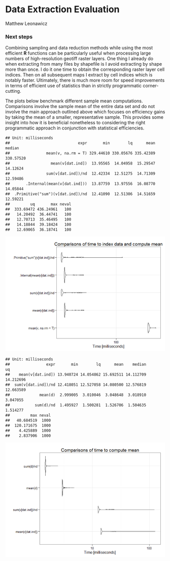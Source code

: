 # Data Extraction Evaluation
Matthew Leonawicz  







### Next steps

Combining sampling and data reduction methods while using the most efficient **R** functions can be particularly useful when processing large numbers of high-resolution geotiff raster layers.
One thing I already do when extracting from many files by shapefile is I avoid extracting by shape more than once.
I do it one time to obtain the corresponding raster layer cell indices.
Then on all subsequent maps I extract by cell indices which is notably faster.
Ultimately, there is much more room for speed improvements in terms of efficient use of statistics than in strictly programmatic corner-cutting.

The plots below benchmark different sample mean computations.
Comparisons involve the sample mean of the entire data set and do not involve the main approach outlined above which focuses on efficiency gains by taking the mean of a smaller, representative sample.
This provides some insight into how it is beneficial nonetheless to considering the right programmatic approach in conjunction with statistical efficiencies.


```
## Unit: milliseconds
##                              expr       min        lq      mean    median
##                mean(v, na.rm = T) 329.44610 330.05676 335.42389 330.57520
##                  mean(v[dat.ind])  13.95565  14.04958  15.29547  14.12624
##                sum(v[dat.ind])/nd  12.42334  12.51275  14.71309  12.59486
##       .Internal(mean(v[dat.ind]))  13.87759  13.97556  16.08770  14.05844
##  .Primitive("sum")(v[dat.ind])/nd  12.41090  12.51306  14.51659  12.59221
##         uq       max neval
##  333.69472 436.24961   100
##   14.20492  36.44741   100
##   12.70713  35.46495   100
##   14.18844  39.18424   100
##   12.69065  36.18741   100
```

![](eval_next_files/figure-html/benchmarks1-1.png) 


```
## Unit: milliseconds
##                expr       min        lq      mean    median        uq
##    mean(v[dat.ind]) 13.940724 14.054862 15.692511 14.112709 14.212696
##  sum(v[dat.ind])/nd 12.418051 12.527058 14.080500 12.576819 12.663589
##             mean(d)  2.999005  3.010046  3.048648  3.018910  3.047055
##           sum(d)/nd  1.495927  1.500281  1.526706  1.504635  1.514277
##         max neval
##   40.684519  1000
##  120.171675  1000
##    4.425889  1000
##    2.837906  1000
```

![](eval_next_files/figure-html/benchmarks2-1.png) 

